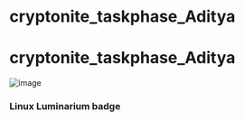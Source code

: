 # cryptonite_taskphase_Aditya
# cryptonite_taskphase_Aditya
![image](https://github.com/user-attachments/assets/aa362a43-f02b-4df1-b9af-3afa22603820)
### Linux Luminarium badge
